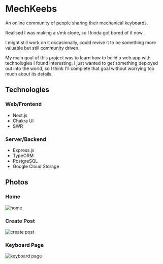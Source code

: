 # MechKeebs

An online community of people sharing their mechanical keyboards.

Realised I was making a r/mk clone, so I kinda got bored of it now.

I might still work on it occasionally, could revive it to be something more valuable but still community driven.

My main goal of this project was to learn how to build a web app with technologies I found interesting. I just wanted to get something deployed out into the world, so I think I'll complete that goal without worrying too much about its details.

## Technologies
### Web/Frontend
- Next.js
- Chakra UI
- SWR

### Server/Backend
- Express.js
- TypeORM
- PostgreSQL
- Google Cloud Storage

## Photos
### Home
![home](https://user-images.githubusercontent.com/76453314/176795160-32963f41-e60f-4b05-af81-6bb6ab82e960.png)
### Create Post
![create post](https://user-images.githubusercontent.com/76453314/176795283-b21d5155-db90-489a-8368-df2ec3a2704b.png)
### Keyboard Page
![keyboard page](https://user-images.githubusercontent.com/76453314/176795288-25303906-8b6d-451d-8b7d-6f711572ccf7.png)
